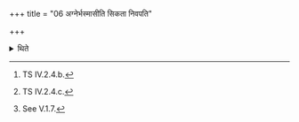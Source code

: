 +++
title = "06 अग्नेर्भस्मासीति सिकता निवपति"

+++

<details><summary>थिते</summary>

6. With agner bhasmāsi...[^1] he throws the sand, with saṁjñānam...[^2] he throws the salty earth.[^3]  


[^1]: TS IV.2.4.b.  

[^2]: TS IV.2.4.c.  

[^3]: See V.1.7.
</details>
